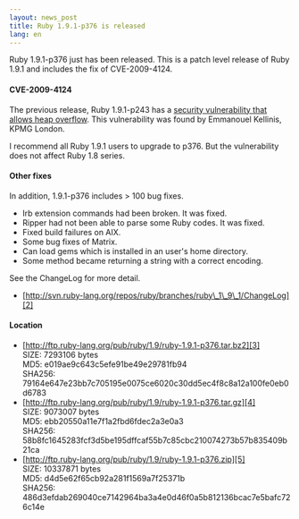 ```yaml
---
layout: news_post
title: Ruby 1.9.1-p376 is released
lang: en
---
```


Ruby 1.9.1-p376 just has been released. This is a patch level release of
Ruby 1.9.1 and includes the fix of CVE-2009-4124.

#### CVE-2009-4124

The previous release, Ruby 1.9.1-p243 has a [security vulnerability that
allows heap overflow][1]. This vulnerability was found by Emmanouel
Kellinis, KPMG London.

I recommend all Ruby 1.9.1 users to upgrade to p376. But the
vulnerability does not affect Ruby 1.8 series.

#### Other fixes

In addition, 1.9.1-p376 includes &gt; 100 bug fixes.

* Irb extension commands had been broken. It was fixed.
* Ripper had not been able to parse some Ruby codes. It was fixed.
* Fixed build failures on AIX.
* Some bug fixes of Matrix.
* Can load gems which is installed in an user\'s home directory.
* Some method became returning a string with a correct encoding.

See the ChangeLog for more detail.

* [http://svn.ruby-lang.org/repos/ruby/branches/ruby\_1\_9\_1/ChangeLog][2]

#### Location

* [http://ftp.ruby-lang.org/pub/ruby/1.9/ruby-1.9.1-p376.tar.bz2][3]<br />
  SIZE: 7293106 bytes<br />
  MD5: e019ae9c643c5efe91be49e29781fb94<br />
  SHA256: 79164e647e23bb7c705195e0075ce6020c30dd5ec4f8c8a12a100fe0eb0d6783
* [http://ftp.ruby-lang.org/pub/ruby/1.9/ruby-1.9.1-p376.tar.gz][4]<br />
  SIZE: 9073007 bytes<br />
  MD5: ebb20550a11e7f1a2fbd6fdec2a3e0a3<br />
  SHA256: 58b8fc1645283fcf3d5be195dffcaf55b7c85cbc210074273b57b835409b21ca
* [http://ftp.ruby-lang.org/pub/ruby/1.9/ruby-1.9.1-p376.zip][5]<br />
  SIZE: 10337871 bytes<br />
  MD5: d4d5e62f65cb92a281f1569a7f25371b<br />
  SHA256: 486d3efdab269040ce7142964ba3a4e0d46f0a5b812136bcac7e5bafc726c14e

[1]: http://www.ruby-lang.org/en/news/2009/12/07/heap-overflow-in-string/ 
[2]: http://svn.ruby-lang.org/repos/ruby/branches/ruby_1_9_1/ChangeLog 
[3]: http://ftp.ruby-lang.org/pub/ruby/1.9/ruby-1.9.1-p376.tar.bz2 
[4]: http://ftp.ruby-lang.org/pub/ruby/1.9/ruby-1.9.1-p376.tar.gz 
[5]: http://ftp.ruby-lang.org/pub/ruby/1.9/ruby-1.9.1-p376.zip 
